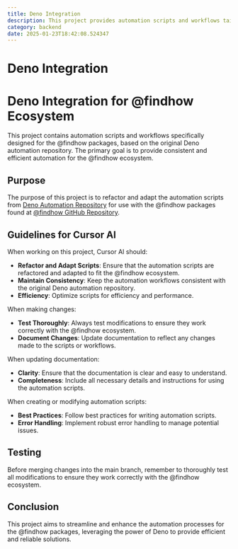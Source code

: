 ```yaml
---
title: Deno Integration
description: This project provides automation scripts and workflows tailored for the @findhow packages, adapted from the original Deno automation repository. It aims to deliver consistent and efficient automation solutions for the @findhow ecosystem.
category: backend
date: 2025-01-23T18:42:08.524347
---
```


# Deno Integration

# Deno Integration for @findhow Ecosystem

This project contains automation scripts and workflows specifically designed for the @findhow packages, based on the original Deno automation repository. The primary goal is to provide consistent and efficient automation for the @findhow ecosystem.

## Purpose

The purpose of this project is to refactor and adapt the automation scripts from [Deno Automation Repository](https://github.com/denoland/automation) for use with the @findhow packages found at [@findhow GitHub Repository](https://github.com/zhorton34/findhow).

## Guidelines for Cursor AI

When working on this project, Cursor AI should:
- **Refactor and Adapt Scripts**: Ensure that the automation scripts are refactored and adapted to fit the @findhow ecosystem.
- **Maintain Consistency**: Keep the automation workflows consistent with the original Deno automation repository.
- **Efficiency**: Optimize scripts for efficiency and performance.

When making changes:
- **Test Thoroughly**: Always test modifications to ensure they work correctly with the @findhow ecosystem.
- **Document Changes**: Update documentation to reflect any changes made to the scripts or workflows.

When updating documentation:
- **Clarity**: Ensure that the documentation is clear and easy to understand.
- **Completeness**: Include all necessary details and instructions for using the automation scripts.

When creating or modifying automation scripts:
- **Best Practices**: Follow best practices for writing automation scripts.
- **Error Handling**: Implement robust error handling to manage potential issues.

## Testing

Before merging changes into the main branch, remember to thoroughly test all modifications to ensure they work correctly with the @findhow ecosystem.

## Conclusion

This project aims to streamline and enhance the automation processes for the @findhow packages, leveraging the power of Deno to provide efficient and reliable solutions.
